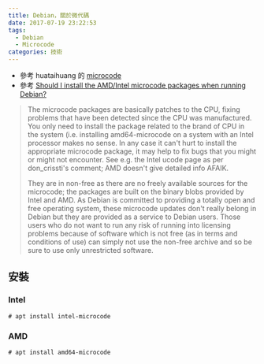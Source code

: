 ```yaml
---
title: Debian，關於微代碼
date: 2017-07-19 23:22:53
tags:
  - Debian
  - Microcode
categories: 技術
---
```


* 參考 huataihuang 的 [microcode](https://huataihuang.gitbooks.io/cloud-atlas/content/os/linux/kernel/cpu/microcode.html)
* 參考 [Should I install the AMD/Intel microcode packages when running Debian?](https://unix.stackexchange.com/questions/181646/should-i-install-the-amd-intel-microcode-packages-when-running-debian)

> The microcode packages are basically patches to the CPU, fixing problems that have been detected since the CPU was manufactured. You only need to install the package related to the brand of CPU in the system (i.e. installing amd64-microcode on a system with an Intel processor makes no sense. In any case it can't hurt to install the appropriate microcode package, it may help to fix bugs that you might or might not encounter. See e.g. the Intel ucode page as per don_crissti's comment; AMD doesn't give detailed info AFAIK.
>
> They are in non-free as there are no freely available sources for the microcode; the packages are built on the binary blobs provided by Intel and AMD. As Debian is committed to providing a totally open and free operating system, these microcode updates don't really belong in Debian but they are provided as a service to Debian users. Those users who do not want to run any risk of running into licensing problems because of software which is not free (as in terms and conditions of use) can simply not use the non-free archive and so be sure to use only unrestricted software.

## 安裝

### Intel

```
# apt install intel-microcode
```

### AMD

```
# apt install amd64-microcode
```
